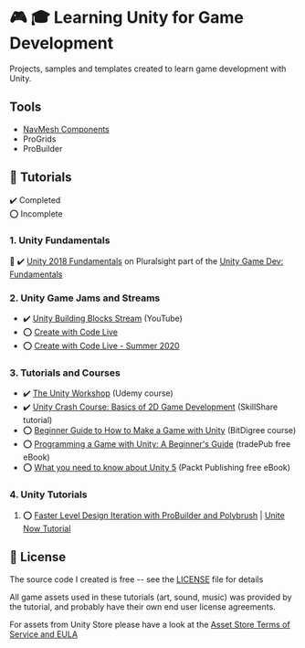 # :video_game: :mortar_board: Learning Unity for Game Development

Projects, samples and templates created to learn game development with Unity.

## Tools

- [NavMesh Components](https://github.com/Unity-Technologies/NavMeshComponents)
- ProGrids
- ProBuilder

## :beginner: Tutorials

:heavy_check_mark: Completed  
:o: Incomplete

### 1. Unity Fundamentals

:link: :heavy_check_mark: [Unity 2018 Fundamentals](https://app.pluralsight.com/library/courses/unity-2018-fundamentals/table-of-contents) on Pluralsight part of the
[Unity Game Dev: Fundamentals](https://app.pluralsight.com/paths/skill/unity-game-development-core-skills)

### 2. Unity Game Jams and Streams

- :heavy_check_mark: [Unity Building Blocks Stream](https://www.youtube.com/watch?v=Ip6ZaNisyTE) (YouTube)
- :o: [Create with Code Live](https://learn.unity.com/course/create-with-code-live)
- :o: [Create with Code Live - Summer 2020](https://learn.unity.com/course/create-with-code-live-summer-2020)

### 3. Tutorials and Courses

- :heavy_check_mark: [The Unity Workshop](https://www.udemy.com/course/the-unity-workshop/) (Udemy course)
- :heavy_check_mark: [Unity Crash Course: Basics of 2D Game Development](https://skl.sh/3dU9o2v) (SkillShare tutorial)
- :o: [Beginner Guide to How to Make a Game with Unity](Beginner-Guide-to-How-to-Make-a-Game-with-Unity/) (BitDigree course)
- :o: [Programming a Game with Unity: A Beginner's Guide](programming-a-game-with-unity/) (tradePub free eBook)
- :o: [What you need to know about Unity 5](what-you-need-to-know-about-unity5/) (Packt Publishing free eBook)

### 4. Unity Tutorials

1. :o: [Faster Level Design Iteration with ProBuilder and Polybrush](ProBuilderPolyBrushDemo/) | [Unite Now Tutorial](https://resources.unity.com/unitenow/onlinesessions/faster-level-design-iteration-with-probuilder-and-polybrush)

## :page_with_curl: License

The source code I created is free -- see the [LICENSE](LICENSE) file for details

All game assets used in these tutorials (art, sound, music) was provided by the tutorial, and probably have their own end user license agreements.

For assets from Unity Store please have a look at the [Asset Store Terms of Service and EULA](https://unity3d.com/legal/as_terms)
